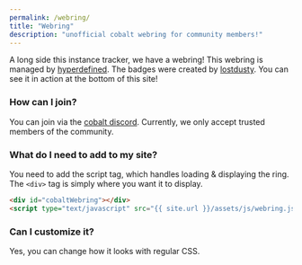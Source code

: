 ```yaml
---
permalink: /webring/
title: "Webring"
description: "unofficial cobalt webring for community members!"
---
```

A long side this instance tracker, we have a webring! This webring is managed by [hyperdefined](https://hyper.lol). The badges were created by [lostdusty](https://github.com/lostdusty). You can see it in action at the bottom of this site!

### How can I join?
You can join via the [cobalt discord](https://discord.gg/pQPt8HBUPu). Currently, we only accept trusted members of the community.

### What do I need to add to my site?
You need to add the script tag, which handles loading & displaying the ring. The `<div>` tag is simply where you want it to display.
```html
<div id="cobaltWebring"></div>
<script type="text/javascript" src="{{ site.url }}/assets/js/webring.js"></script>
```

### Can I customize it?
Yes, you can change how it looks with regular CSS.